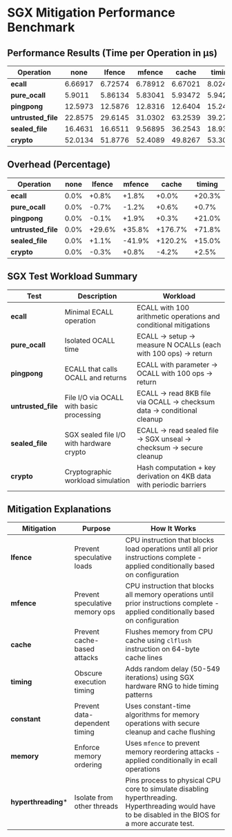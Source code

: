 # SGX Mitigation Performance Benchmark

## Performance Results (Time per Operation in μs)

| **Operation**      | **none** | **lfence** | **mfence** | **cache** | **timing** | **constant** | **memory** | **hyperthreading*** | **all** |
| ------------------ | -------- | ---------- | ---------- | --------- | ---------- | ------------ | ---------- | ------------------- | ------- |
| **ecall**          | 6.66917  | 6.72574    | 6.78912    | 6.67021   | 8.02439    | 6.63059      | 6.91942    | 6.50976             | 7.83275 |
| **pure_ocall**     | 5.9011   | 5.86134    | 5.83041    | 5.93472   | 5.94235    | 5.93486      | 5.86473    | 5.83997             | 5.81651 |
| **pingpong**       | 12.5973  | 12.5876    | 12.8316    | 12.6404   | 15.2482    | 12.9824      | 12.731     | 12.5419             | 14.1735 |
| **untrusted_file** | 22.8575  | 29.6145    | 31.0302    | 63.2539   | 39.2754    | 36.9131      | 36.8176    | 32.944              | 38.043  |
| **sealed_file**    | 16.4631  | 16.6511    | 9.56895    | 36.2543   | 18.9361    | 49.1894      | 16.4896    | 16.291              | 54.2919 |
| **crypto**         | 52.0134  | 51.8776    | 52.4089    | 49.8267   | 53.3002    | 68.2479      | 50.0095    | 42.2501             | 78.9367 |

## Overhead (Percentage)

| **Operation**      | **none** | **lfence** | **mfence** | **cache** | **timing** | **constant** | **memory** | **hyperthreading*** | **all** |
| ------------------ | -------- | ---------- | ---------- | --------- | ---------- | ------------ | ---------- | ------------------- | ------- |
| **ecall**          | 0.0%     | +0.8%      | +1.8%      | +0.0%     | +20.3%     | -0.6%        | +3.8%      | -2.4%               | +17.4%  |
| **pure_ocall**     | 0.0%     | -0.7%      | -1.2%      | +0.6%     | +0.7%      | +0.6%        | -0.6%      | -1.0%               | -1.4%   |
| **pingpong**       | 0.0%     | -0.1%      | +1.9%      | +0.3%     | +21.0%     | +3.1%        | +1.1%      | -0.4%               | +12.5%  |
| **untrusted_file** | 0.0%     | +29.6%     | +35.8%     | +176.7%   | +71.8%     | +61.5%       | +61.1%     | +44.1%              | +66.4%  |
| **sealed_file**    | 0.0%     | +1.1%      | -41.9%     | +120.2%   | +15.0%     | +198.8%      | +0.2%      | -1.0%               | +229.8% |
| **crypto**         | 0.0%     | -0.3%      | +0.8%      | -4.2%     | +2.5%      | +31.2%       | -3.9%      | -18.8%              | +51.8%  |

## SGX Test Workload Summary

| Test               | Description                              | Workload                                                             |
| ------------------ | ---------------------------------------- | -------------------------------------------------------------------- |
| **ecall**          | Minimal ECALL operation                  | ECALL with 100 arithmetic operations and conditional mitigations     |
| **pure_ocall**     | Isolated OCALL time                     | ECALL → setup → measure N OCALLs (each with 100 ops) → return       |
| **pingpong**       | ECALL that calls OCALL and returns      | ECALL with parameter → OCALL with 100 ops → return                   |
| **untrusted_file** | File I/O via OCALL with basic processing | ECALL → read 8KB file via OCALL → checksum data → conditional cleanup |
| **sealed_file**    | SGX sealed file I/O with hardware crypto | ECALL → read sealed file → SGX unseal → checksum → secure cleanup    |
| **crypto**         | Cryptographic workload simulation        | Hash computation + key derivation on 4KB data with periodic barriers |

## Mitigation Explanations

| Mitigation          | Purpose                        | How It Works                                                                                                                                           |
| ------------------- | ------------------------------ | ------------------------------------------------------------------------------------------------------------------------------------------------------ |
| **lfence**          | Prevent speculative loads      | CPU instruction that blocks load operations until all prior instructions complete - applied conditionally based on configuration                       |
| **mfence**          | Prevent speculative memory ops | CPU instruction that blocks all memory operations until prior instructions complete - applied conditionally based on configuration                     |
| **cache**           | Prevent cache-based attacks    | Flushes memory from CPU cache using `clflush` instruction on 64-byte cache lines                                                                      |
| **timing**          | Obscure execution timing       | Adds random delay (50-549 iterations) using SGX hardware RNG to hide timing patterns                                                                  |
| **constant**        | Prevent data-dependent timing  | Uses constant-time algorithms for memory operations with secure cleanup and cache flushing                                                             |
| **memory**          | Enforce memory ordering        | Uses `mfence` to prevent memory reordering attacks - applied conditionally in ecall operations                                                        |
| **hyperthreading*** | Isolate from other threads     | Pins process to physical CPU core to simulate disabling hyperthreading. Hyperthreading would have to be disabled in the BIOS for a more accurate test. |
